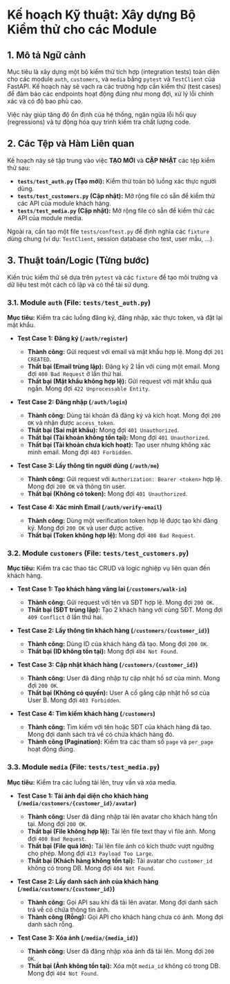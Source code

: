 # Kế hoạch Kỹ thuật: Xây dựng Bộ Kiểm thử cho các Module

## 1. Mô tả Ngữ cảnh

Mục tiêu là xây dựng một bộ kiểm thử tích hợp (integration tests) toàn diện cho các module `auth`, `customers`, và `media` bằng `pytest` và `TestClient` của FastAPI. Kế hoạch này sẽ vạch ra các trường hợp cần kiểm thử (test cases) để đảm bảo các endpoints hoạt động đúng như mong đợi, xử lý lỗi chính xác và có độ bao phủ cao.

Việc này giúp tăng độ ổn định của hệ thống, ngăn ngừa lỗi hồi quy (regressions) và tự động hóa quy trình kiểm tra chất lượng code.

## 2. Các Tệp và Hàm Liên quan

Kế hoạch này sẽ tập trung vào việc **TẠO MỚI** và **CẬP NHẬT** các tệp kiểm thử sau:

- **`tests/test_auth.py` (Tạo mới):** Kiểm thử toàn bộ luồng xác thực người dùng.
- **`tests/test_customers.py` (Cập nhật):** Mở rộng file có sẵn để kiểm thử các API của module khách hàng.
- **`tests/test_media.py` (Cập nhật):** Mở rộng file có sẵn để kiểm thử các API của module media.

Ngoài ra, cần tạo một file `tests/conftest.py` để định nghĩa các `fixture` dùng chung (ví dụ: `TestClient`, session database cho test, user mẫu, ...).

## 3. Thuật toán/Logic (Từng bước)

Kiến trúc kiểm thử sẽ dựa trên `pytest` và các `fixture` để tạo môi trường và dữ liệu test một cách cô lập và có thể tái sử dụng.

### 3.1. Module `auth` (File: `tests/test_auth.py`)

**Mục tiêu:** Kiểm tra các luồng đăng ký, đăng nhập, xác thực token, và đặt lại mật khẩu.

- **Test Case 1: Đăng ký (`/auth/register`)**
    - **Thành công:** Gửi request với email và mật khẩu hợp lệ. Mong đợi `201 CREATED`.
    - **Thất bại (Email trùng lặp):** Đăng ký 2 lần với cùng một email. Mong đợi `400 Bad Request` ở lần thứ hai.
    - **Thất bại (Mật khẩu không hợp lệ):** Gửi request với mật khẩu quá ngắn. Mong đợi `422 Unprocessable Entity`.

- **Test Case 2: Đăng nhập (`/auth/login`)**
    - **Thành công:** Dùng tài khoản đã đăng ký và kích hoạt. Mong đợi `200 OK` và nhận được `access_token`.
    - **Thất bại (Sai mật khẩu):** Mong đợi `401 Unauthorized`.
    - **Thất bại (Tài khoản không tồn tại):** Mong đợi `401 Unauthorized`.
    - **Thất bại (Tài khoản chưa kích hoạt):** Tạo user nhưng không xác minh email. Mong đợi `403 Forbidden`.

- **Test Case 3: Lấy thông tin người dùng (`/auth/me`)**
    - **Thành công:** Gửi request với `Authorization: Bearer <token>` hợp lệ. Mong đợi `200 OK` và thông tin user.
    - **Thất bại (Không có token):** Mong đợi `401 Unauthorized`.

- **Test Case 4: Xác minh Email (`/auth/verify-email`)**
    - **Thành công:** Dùng một verification token hợp lệ được tạo khi đăng ký. Mong đợi `200 OK` và user được active.
    - **Thất bại (Token không hợp lệ):** Mong đợi `400 Bad Request`.

### 3.2. Module `customers` (File: `tests/test_customers.py`)

**Mục tiêu:** Kiểm tra các thao tác CRUD và logic nghiệp vụ liên quan đến khách hàng.

- **Test Case 1: Tạo khách hàng vãng lai (`/customers/walk-in`)**
    - **Thành công:** Gửi request với tên và SĐT hợp lệ. Mong đợi `200 OK`.
    - **Thất bại (SĐT trùng lặp):** Tạo 2 khách hàng với cùng SĐT. Mong đợi `409 Conflict` ở lần thứ hai.

- **Test Case 2: Lấy thông tin khách hàng (`/customers/{customer_id}`)**
    - **Thành công:** Dùng ID của khách hàng đã tạo. Mong đợi `200 OK`.
    - **Thất bại (ID không tồn tại):** Mong đợi `404 Not Found`.

- **Test Case 3: Cập nhật khách hàng (`/customers/{customer_id}`)**
    - **Thành công:** User đã đăng nhập tự cập nhật hồ sơ của mình. Mong đợi `200 OK`.
    - **Thất bại (Không có quyền):** User A cố gắng cập nhật hồ sơ của User B. Mong đợi `403 Forbidden`.

- **Test Case 4: Tìm kiếm khách hàng (`/customers`)**
    - **Thành công:** Tìm kiếm với tên hoặc SĐT của khách hàng đã tạo. Mong đợi danh sách trả về có chứa khách hàng đó.
    - **Thành công (Pagination):** Kiểm tra các tham số `page` và `per_page` hoạt động đúng.

### 3.3. Module `media` (File: `tests/test_media.py`)

**Mục tiêu:** Kiểm tra các luồng tải lên, truy vấn và xóa media.

- **Test Case 1: Tải ảnh đại diện cho khách hàng (`/media/customers/{customer_id}/avatar`)**
    - **Thành công:** User đã đăng nhập tải lên avatar cho khách hàng tồn tại. Mong đợi `200 OK`.
    - **Thất bại (File không hợp lệ):** Tải lên file text thay vì file ảnh. Mong đợi `400 Bad Request`.
    - **Thất bại (File quá lớn):** Tải lên file ảnh có kích thước vượt ngưỡng cho phép. Mong đợi `413 Payload Too Large`.
    - **Thất bại (Khách hàng không tồn tại):** Tải avatar cho `customer_id` không có trong DB. Mong đợi `404 Not Found`.

- **Test Case 2: Lấy danh sách ảnh của khách hàng (`/media/customers/{customer_id}`)**
    - **Thành công:** Gọi API sau khi đã tải lên avatar. Mong đợi danh sách trả về có chứa thông tin ảnh.
    - **Thành công (Rỗng):** Gọi API cho khách hàng chưa có ảnh. Mong đợi danh sách rỗng.

- **Test Case 3: Xóa ảnh (`/media/{media_id}`)**
    - **Thành công:** User đã đăng nhập xóa ảnh đã tải lên. Mong đợi `200 OK`.
    - **Thất bại (Ảnh không tồn tại):** Xóa một `media_id` không có trong DB. Mong đợi `404 Not Found`.
